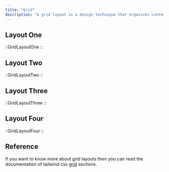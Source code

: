 ```yaml
---
title: "Grid"
description: "A grid layout is a design technique that organizes content into rows and columns, providing a structured and flexible way to arrange elements on a webpage."
---
```


## Layout One

::GridLayoutOne
::

## Layout Two

::GridLayoutTwo
::

## Layout Three

::GridLayoutThree
::

## Layout Four

::GridLayoutFour
::

## Reference

If you want to know more about grid layouts then you can read the documentation of tailwind css [grid](https://tailwindcss.com/docs/grid-template-columns) sections.
